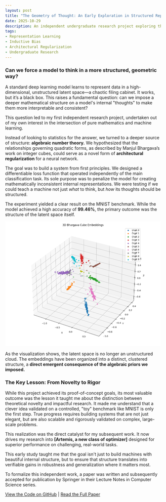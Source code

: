 ```yaml
---
layout: post
title: "The Geometry of Thought: An Early Exploration in Structured Representation"
date: 2025-10-29
description: An independent undergraduate research project exploring the use of number-theoretic priors for structured representation learning.
tags:
- Representation Learning
- Inductive Bias
- Architectural Regularization
- Undergraduate Research
---
```


### Can we force a model to think in a more structured, geometric way?

A standard deep learning model learns to represent data in a high-dimensional, unstructured latent space—a chaotic filing cabinet. It works, but it’s a black box. This raises a fundamental question: can we impose a deeper mathematical structure on a model's internal "thoughts" to make them more interpretable and consistent?

This question led to my first independent research project, undertaken out of my own interest in the intersection of pure mathematics and machine learning.

Instead of looking to statistics for the answer, we turned to a deeper source of structure: **algebraic number theory.** We hypothesized that the relationships governing quadratic forms, as described by Manjul Bhargava’s work on integer cubes, could serve as a novel form of **architectural regularization** for a neural network.

The goal was to build a system from first principles. We designed a differentiable loss function that operated independently of the main classification task. Its sole purpose was to penalize the model for creating mathematically inconsistent internal representations. We were testing if we could teach a machine not just *what* to think, but *how* its thoughts should be structured.

The experiment yielded a clear result on the MNIST benchmark. While the model achieved a high accuracy of **99.46%**, the primary outcome was the structure of the latent space itself.

![3D Embeddings](/assets/img/bhargava_cube_3d_visualization.png)

As the visualization shows, the latent space is no longer an unstructured cloud. The embeddings have been organized into a distinct, clustered structure, a **direct emergent consequence of the algebraic priors we imposed.**

### The Key Lesson: From Novelty to Rigor

While this project achieved its proof-of-concept goals, its most valuable outcome was the lesson it taught me about the distinction between theoretical novelty and impactful research. It made me understand that a clever idea validated on a controlled, "toy" benchmark like MNIST is only the first step. True progress requires building systems that are not just elegant, but are also scalable and rigorously validated on complex, large-scale problems.

This realization was the direct catalyst for my subsequent work. It now drives my research into **[Artemis, a new class of optimizer]** designed for superior performance on challenging, real-world tasks.

This early study taught me that the goal isn't just to build machines with beautiful internal structure, but to ensure that structure translates into verifiable gains in robustness and generalization where it matters most.

To formalize this independent work, a paper was written and subsequently accepted for publication by Springer in their Lecture Notes in Computer Science series.

[View the Code on GitHub](https://github.com/S-Sairam/bcmem) | [Read the Full Paper](link-to-your-arxiv)

